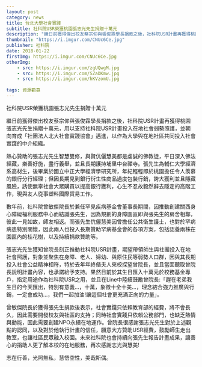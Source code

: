 ```yaml
---
layout: post
category: news
title: 台北大學社會實踐
subtitle: 社科院USR榮獲桃園張志光先生捐贈十萬元
description: "繼日前獲得傑出校友蔡宗仰與張俊霖學長捐款之後，社科院USR計畫再獲得桃園張志光先生捐贈十萬元，用以支持社科院USR計畫..."
thumbnail: "https://i.imgur.com/CNUc6Ce.jpg"
publisher: 社科院
date: 2018-01-22
firstImg: https://i.imgur.com/CNUc6Ce.jpg
otherImg:
    - src: https://i.imgur.com/zgUQwgM.jpg
    - src: https://i.imgur.com/SZaDKmw.jpg
    - src: https://i.imgur.com/hKVzomU.jpg
   
tags: 資源勸募
---
```


社科院USR榮獲桃園張志光先生捐贈十萬元

繼日前獲得傑出校友蔡宗仰與張俊霖學長捐款之後，社科院USR計畫再獲得桃園張志光先生捐贈十萬元，用以支持社科院USR計畫投入在地社會弱勢照護，並朝向育成「社團法人北大社會實踐協會」邁進，以作為大學與在地社區共同投入社會實踐的中介組織。

熱心贊助的張志光先生智慧雙修，與賢伉儷慧美都是虔誠的佛教徒，平日深入佛法經藏，樂善好施，盡行義舉，並且長期護持埔里中台禪寺。張先生為輔仁大學經濟系高材生，後畢業於國立中正大學經濟學研究所，年紀輕輕即於桃園擔任令人羨慕的銀行分行經理；但因長期見到銀行衍生性商品過度包裝行銷，誇大獲利並且隱藏風險，誘使無辜社會大眾購買以提高銀行獲利，心生不忍故毅然辭去隱定的高階工作，現與友人從事塑料國際貿易工作。

數年前，社科院曾敏傑院長於兼任罕見疾病基金會董事長期間，因推動創建關西身心障礙福利服務中心而結識張先生，因為規劃的身障園區即與張先生的房舍相鄰，彼此一見如故，師友相返。而張先生伉儷慧美因曾擔任公共衛生護士，也對於罕病病患特別關懷，因此兩人也投入長期贊助罕病基金會的各項方案，包括認養兩株在園區內的桂花樹，以及持續捐款贊助等。

張志光先生獲知曾院長刻正推動社科院USR計畫，期望帶領師生與社團投入在地社會照護，對象並聚焦在身障、老人、婦幼、與原住民等弱勢人口群，因與其長期投入社會公益精神相符，特於去年年終偕夫人來校探望曾院長，並且當面聽取曾院長說明計畫內容，也承諾給予支持。果然日前於其生日匯入十萬元於校務基金專戶，指定用途作為社科院USR之用，並且在Line中陸續鼓勵曾院長:「趕在老弟我生日的今天匯出，特別有意義…，十萬，象徵十全十美…，理念結合強力推廣與行銷，一定會成功…，我們一起加油!讓這個社會更充滿正向的力量」。

曾敏傑院長於獲得張先生捐款後表示，社會實踐只依賴教育部的經費，將不會長久，因此需要開發校友與社區的支持；同時社會實踐只依賴公務部門，也缺乏熱情與動能，因此需要創建NPO永續在地運作。曾院長很感謝張志光先生對於上述觀點的認同，以及對於他執行計畫的信任，願意大方贊助USR經費，鼓勵師生走出教室，也讓社區民眾融入校園。未來社科院也會持續向張先生報告計畫成果，讓善心的捐助人更了解本校的在地服務，再次感謝志光與慧美!

志在行善，光照無私，慧悟空性，美哉斯偶。